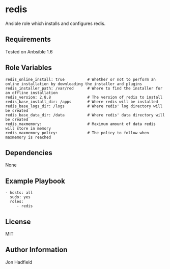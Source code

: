 redis
========

Ansible role which installs and configures redis.

Requirements
------------

Tested on Anbsible 1.6

Role Variables
--------------
    redis_online_install: true          # Whether or not to perform an online installation by downloading the installer and plugins
    redis_installer_path: /var/red      # Where to find the installer for an offline installation
    redis_version: 2.8.8                # The version of redis to install
    redis_base_install_dir: /apps       # Where redis will be installed
    redis_base_logs_dir: /logs          # Where redis' log directory will be created
    redis_base_data_dir: /data          # Where redis' data directory will be created
    redis_maxmemory:                    # Maximum amount of data redis will store in memory
    redis_maxmemory_policy:             # The policy to follow when maxmemory is reached 

Dependencies
------------

None

Example Playbook
-------------------------

    - hosts: all
      sudo: yes
      roles:
         - redis

License
-------

MIT

Author Information
------------------

Jon Hadfield
